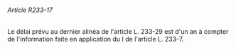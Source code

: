 ###### Article R233-17

Le délai prévu au dernier alinéa de l'article L. 233-29 est d'un an à compter de l'information faite en application du I de l'article L. 233-7.

